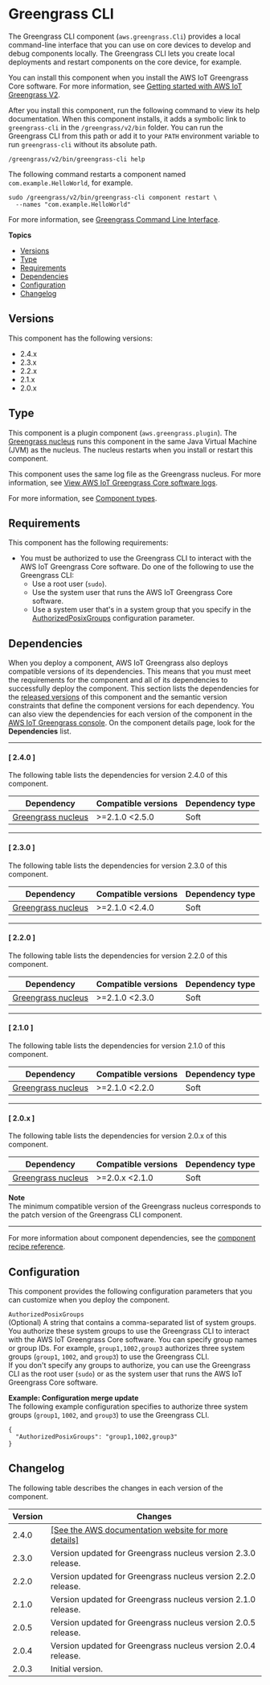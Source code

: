 # Greengrass CLI<a name="greengrass-cli-component"></a>

The Greengrass CLI component \(`aws.greengrass.Cli`\) provides a local command\-line interface that you can use on core devices to develop and debug components locally\. The Greengrass CLI lets you create local deployments and restart components on the core device, for example\.

You can install this component when you install the AWS IoT Greengrass Core software\. For more information, see [Getting started with AWS IoT Greengrass V2](getting-started.md)\.

After you install this component, run the following command to view its help documentation\. When this component installs, it adds a symbolic link to `greengrass-cli` in the `/greengrass/v2/bin` folder\. You can run the Greengrass CLI from this path or add it to your `PATH` environment variable to run `greengrass-cli` without its absolute path\.

```
/greengrass/v2/bin/greengrass-cli help
```

The following command restarts a component named `com.example.HelloWorld`, for example\.

```
sudo /greengrass/v2/bin/greengrass-cli component restart \
  --names "com.example.HelloWorld"
```

For more information, see [Greengrass Command Line Interface](gg-cli.md)\.

**Topics**
+ [Versions](#greengrass-cli-component-versions)
+ [Type](#greengrass-cli-component-type)
+ [Requirements](#greengrass-cli-component-requirements)
+ [Dependencies](#greengrass-cli-component-dependencies)
+ [Configuration](#greengrass-cli-component-configuration)
+ [Changelog](#greengrass-cli-component-changelog)

## Versions<a name="greengrass-cli-component-versions"></a>

This component has the following versions:
+ 2\.4\.x
+ 2\.3\.x
+ 2\.2\.x
+ 2\.1\.x
+ 2\.0\.x

## Type<a name="greengrass-cli-component-type"></a>

<a name="public-component-type-plugin-para1"></a>This component is a plugin component \(`aws.greengrass.plugin`\)\. The [Greengrass nucleus](greengrass-nucleus-component.md) runs this component in the same Java Virtual Machine \(JVM\) as the nucleus\. The nucleus restarts when you install or restart this component\.

<a name="public-component-type-plugin-para2"></a>This component uses the same log file as the Greengrass nucleus\. For more information, see [View AWS IoT Greengrass Core software logs](troubleshooting.md#view-greengrass-core-logs)\.

<a name="public-component-type-more-information"></a>For more information, see [Component types](manage-components.md#component-types)\.

## Requirements<a name="greengrass-cli-component-requirements"></a>

This component has the following requirements:
+ You must be authorized to use the Greengrass CLI to interact with the AWS IoT Greengrass Core software\. Do one of the following to use the Greengrass CLI:
  + Use a root user \(`sudo`\)\.
  + Use the system user that runs the AWS IoT Greengrass Core software\.
  + Use a system user that's in a system group that you specify in the [AuthorizedPosixGroups](#greengrass-cli-component-configuration-authorizedposixgroups) configuration parameter\.

## Dependencies<a name="greengrass-cli-component-dependencies"></a>

When you deploy a component, AWS IoT Greengrass also deploys compatible versions of its dependencies\. This means that you must meet the requirements for the component and all of its dependencies to successfully deploy the component\. This section lists the dependencies for the [released versions](#greengrass-cli-component-changelog) of this component and the semantic version constraints that define the component versions for each dependency\. You can also view the dependencies for each version of the component in the [AWS IoT Greengrass console](https://console.aws.amazon.com/greengrass)\. On the component details page, look for the **Dependencies** list\.

------
#### [ 2\.4\.0 ]

The following table lists the dependencies for version 2\.4\.0 of this component\.


| Dependency | Compatible versions | Dependency type | 
| --- | --- | --- | 
| [Greengrass nucleus](greengrass-nucleus-component.md) | >=2\.1\.0 <2\.5\.0 | Soft | 

------
#### [ 2\.3\.0 ]

The following table lists the dependencies for version 2\.3\.0 of this component\.


| Dependency | Compatible versions | Dependency type | 
| --- | --- | --- | 
| [Greengrass nucleus](greengrass-nucleus-component.md) | >=2\.1\.0 <2\.4\.0 | Soft | 

------
#### [ 2\.2\.0 ]

The following table lists the dependencies for version 2\.2\.0 of this component\.


| Dependency | Compatible versions | Dependency type | 
| --- | --- | --- | 
| [Greengrass nucleus](greengrass-nucleus-component.md) | >=2\.1\.0 <2\.3\.0 | Soft | 

------
#### [ 2\.1\.0 ]

The following table lists the dependencies for version 2\.1\.0 of this component\.


| Dependency | Compatible versions | Dependency type | 
| --- | --- | --- | 
| [Greengrass nucleus](greengrass-nucleus-component.md) | >=2\.1\.0 <2\.2\.0 | Soft | 

------
#### [ 2\.0\.x ]

The following table lists the dependencies for version 2\.0\.x of this component\.


| Dependency | Compatible versions | Dependency type | 
| --- | --- | --- | 
| [Greengrass nucleus](greengrass-nucleus-component.md) | >=2\.0\.x <2\.1\.0 | Soft | 

**Note**  
The minimum compatible version of the Greengrass nucleus corresponds to the patch version of the Greengrass CLI component\. 

------

For more information about component dependencies, see the [component recipe reference](component-recipe-reference.md#recipe-reference-component-dependencies)\.

## Configuration<a name="greengrass-cli-component-configuration"></a>

This component provides the following configuration parameters that you can customize when you deploy the component\.

  `AuthorizedPosixGroups`   
\(Optional\) A string that contains a comma\-separated list of system groups\. You authorize these system groups to use the Greengrass CLI to interact with the AWS IoT Greengrass Core software\. You can specify group names or group IDs\. For example, `group1,1002,group3` authorizes three system groups \(`group1`, `1002`, and `group3`\) to use the Greengrass CLI\.  
If you don't specify any groups to authorize, you can use the Greengrass CLI as the root user \(`sudo`\) or as the system user that runs the AWS IoT Greengrass Core software\.

**Example: Configuration merge update**  
The following example configuration specifies to authorize three system groups \(`group1`, `1002`, and `group3`\) to use the Greengrass CLI\.  

```
{
  "AuthorizedPosixGroups": "group1,1002,group3"
}
```

## Changelog<a name="greengrass-cli-component-changelog"></a>

The following table describes the changes in each version of the component\.


|  **Version**  |  **Changes**  | 
| --- | --- | 
|  2\.4\.0  |  <a name="changelog-greengrass-cli-2.4.0"></a>[\[See the AWS documentation website for more details\]](http://docs.aws.amazon.com/greengrass/v2/developerguide/greengrass-cli-component.html)  | 
|  2\.3\.0  |  Version updated for Greengrass nucleus version 2\.3\.0 release\.  | 
|  2\.2\.0  |  Version updated for Greengrass nucleus version 2\.2\.0 release\.  | 
|  2\.1\.0  |  Version updated for Greengrass nucleus version 2\.1\.0 release\.  | 
|  2\.0\.5  | Version updated for Greengrass nucleus version 2\.0\.5 release\. | 
|  2\.0\.4  | Version updated for Greengrass nucleus version 2\.0\.4 release\. | 
|  2\.0\.3  |  Initial version\.  | 